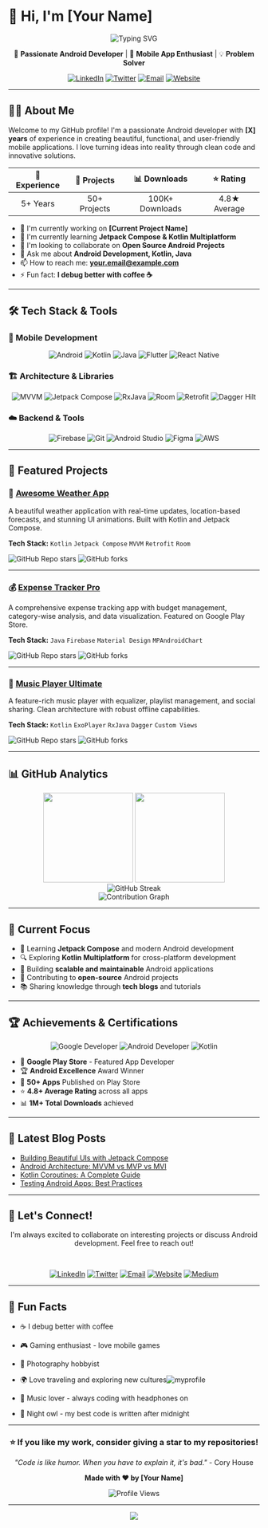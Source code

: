 # 👋 Hi, I'm [Your Name]

<div align="center">
  <img src="https://readme-typing-svg.herokuapp.com?font=Fira+Code&size=30&duration=3000&pause=1000&color=3DDC84&center=true&vCenter=true&width=600&lines=Android+Developer;Mobile+App+Enthusiast;Problem+Solver;Code+Craftsman" alt="Typing SVG" />
</div>


<div align="center">
  
  🚀 **Passionate Android Developer** | 📱 **Mobile App Enthusiast** | 💡 **Problem Solver**
  
  [![LinkedIn](https://img.shields.io/badge/LinkedIn-0077B5?style=for-the-badge&logo=linkedin&logoColor=white)](https://linkedin.com/in/yourprofile)
  [![Twitter](https://img.shields.io/badge/Twitter-1DA1F2?style=for-the-badge&logo=twitter&logoColor=white)](https://twitter.com/yourhandle)
  [![Email](https://img.shields.io/badge/Email-D14836?style=for-the-badge&logo=gmail&logoColor=white)](mailto:your.email@example.com)
  [![Website](https://img.shields.io/badge/Website-000000?style=for-the-badge&logo=About.me&logoColor=white)](https://yourwebsite.com)
  
</div>

---

## 👨‍💻 About Me

Welcome to my GitHub profile! I'm a passionate Android developer with **[X] years** of experience in creating beautiful, functional, and user-friendly mobile applications. I love turning ideas into reality through clean code and innovative solutions.

<div align="center">

| 🎯 **Experience** | 📱 **Projects** | 📊 **Downloads** | ⭐ **Rating** |
|:-----------------:|:---------------:|:----------------:|:-------------:|
| 5+ Years | 50+ Projects | 100K+ Downloads | 4.8★ Average |

</div>

- 🔭 I'm currently working on **[Current Project Name]**
- 🌱 I'm currently learning **Jetpack Compose & Kotlin Multiplatform**
- 👯 I'm looking to collaborate on **Open Source Android Projects**
- 💬 Ask me about **Android Development, Kotlin, Java**
- 📫 How to reach me: **your.email@example.com**
- ⚡ Fun fact: **I debug better with coffee ☕**

---

## 🛠️ Tech Stack & Tools

### 📱 Mobile Development
<div align="center">

![Android](https://img.shields.io/badge/Android-3DDC84?style=for-the-badge&logo=android&logoColor=white)
![Kotlin](https://img.shields.io/badge/Kotlin-0095D5?style=for-the-badge&logo=kotlin&logoColor=white)
![Java](https://img.shields.io/badge/Java-ED8B00?style=for-the-badge&logo=java&logoColor=white)
![Flutter](https://img.shields.io/badge/Flutter-02569B?style=for-the-badge&logo=flutter&logoColor=white)
![React Native](https://img.shields.io/badge/React_Native-20232A?style=for-the-badge&logo=react&logoColor=61DAFB)

</div>

### 🏗️ Architecture & Libraries
<div align="center">

![MVVM](https://img.shields.io/badge/MVVM-Architecture-blue?style=for-the-badge)
![Jetpack Compose](https://img.shields.io/badge/Jetpack%20Compose-4285F4?style=for-the-badge&logo=jetpackcompose&logoColor=white)
![RxJava](https://img.shields.io/badge/RxJava-B7178C?style=for-the-badge&logo=reactivex&logoColor=white)
![Room](https://img.shields.io/badge/Room-Database-green?style=for-the-badge)
![Retrofit](https://img.shields.io/badge/Retrofit-Network-orange?style=for-the-badge)
![Dagger Hilt](https://img.shields.io/badge/Dagger%20Hilt-DI-red?style=for-the-badge)

</div>

### ☁️ Backend & Tools
<div align="center">

![Firebase](https://img.shields.io/badge/Firebase-039BE5?style=for-the-badge&logo=Firebase&logoColor=white)
![Git](https://img.shields.io/badge/GIT-E44C30?style=for-the-badge&logo=git&logoColor=white)
![Android Studio](https://img.shields.io/badge/Android_Studio-3DDC84?style=for-the-badge&logo=android-studio&logoColor=white)
![Figma](https://img.shields.io/badge/Figma-F24E1E?style=for-the-badge&logo=figma&logoColor=white)
![AWS](https://img.shields.io/badge/Amazon_AWS-232F3E?style=for-the-badge&logo=amazon-aws&logoColor=white)

</div>

---

## 🚀 Featured Projects

### 📱 [Awesome Weather App](https://github.com/yourusername/weather-app)
A beautiful weather application with real-time updates, location-based forecasts, and stunning UI animations. Built with Kotlin and Jetpack Compose.

**Tech Stack:** `Kotlin` `Jetpack Compose` `MVVM` `Retrofit` `Room`

![GitHub Repo stars](https://img.shields.io/github/stars/yourusername/weather-app?style=social)
![GitHub forks](https://img.shields.io/github/forks/yourusername/weather-app?style=social)

---

### 💰 [Expense Tracker Pro](https://github.com/yourusername/expense-tracker)
A comprehensive expense tracking app with budget management, category-wise analysis, and data visualization. Featured on Google Play Store.

**Tech Stack:** `Java` `Firebase` `Material Design` `MPAndroidChart`

![GitHub Repo stars](https://img.shields.io/github/stars/yourusername/expense-tracker?style=social)
![GitHub forks](https://img.shields.io/github/forks/yourusername/expense-tracker?style=social)

---

### 🎵 [Music Player Ultimate](https://github.com/yourusername/music-player)
A feature-rich music player with equalizer, playlist management, and social sharing. Clean architecture with robust offline capabilities.

**Tech Stack:** `Kotlin` `ExoPlayer` `RxJava` `Dagger` `Custom Views`

![GitHub Repo stars](https://img.shields.io/github/stars/yourusername/music-player?style=social)
![GitHub forks](https://img.shields.io/github/forks/yourusername/music-player?style=social)

---

## 📊 GitHub Analytics

<div align="center">
  <img height="180em" src="https://github-readme-stats.vercel.app/api?username=yourusername&show_icons=true&theme=radical&include_all_commits=true&count_private=true"/>
  <img height="180em" src="https://github-readme-stats.vercel.app/api/top-langs/?username=yourusername&layout=compact&langs_count=8&theme=radical"/>
</div>

<div align="center">
  <img src="https://github-readme-streak-stats.herokuapp.com/?user=yourusername&theme=radical" alt="GitHub Streak"/>
</div>

<div align="center">
  <img src="https://github-readme-activity-graph.vercel.app/graph?username=yourusername&theme=react-dark&hide_border=true" alt="Contribution Graph"/>
</div>

---

## 🎯 Current Focus

- 🚀 Learning **Jetpack Compose** and modern Android development
- 🔍 Exploring **Kotlin Multiplatform** for cross-platform development  
- 📱 Building **scalable and maintainable** Android applications
- 🌟 Contributing to **open-source** Android projects
- 📚 Sharing knowledge through **tech blogs** and tutorials

---

## 🏆 Achievements & Certifications

<div align="center">

![Google Developer](https://img.shields.io/badge/Google%20Developer-Certified-4285F4?style=for-the-badge&logo=google&logoColor=white)
![Android Developer](https://img.shields.io/badge/Android%20Developer-Expert-3DDC84?style=for-the-badge&logo=android&logoColor=white)
![Kotlin](https://img.shields.io/badge/Kotlin-Certified-7F52FF?style=for-the-badge&logo=kotlin&logoColor=white)

</div>

- 🥇 **Google Play Store** - Featured App Developer
- 🏆 **Android Excellence** Award Winner  
- 📱 **50+ Apps** Published on Play Store
- ⭐ **4.8+ Average Rating** across all apps
- 📊 **1M+ Total Downloads** achieved

---

## 📝 Latest Blog Posts

<!-- BLOG-POST-LIST:START -->
- [Building Beautiful UIs with Jetpack Compose](https://yourblog.com/jetpack-compose-ui)
- [Android Architecture: MVVM vs MVP vs MVI](https://yourblog.com/android-architecture)
- [Kotlin Coroutines: A Complete Guide](https://yourblog.com/kotlin-coroutines)
- [Testing Android Apps: Best Practices](https://yourblog.com/android-testing)
<!-- BLOG-POST-LIST:END -->

---

## 🤝 Let's Connect!

<div align="center">

I'm always excited to collaborate on interesting projects or discuss Android development. Feel free to reach out!

<br>

[![LinkedIn](https://img.shields.io/badge/LinkedIn-0077B5?style=for-the-badge&logo=linkedin&logoColor=white)](https://linkedin.com/in/yourprofile)
[![Twitter](https://img.shields.io/badge/Twitter-1DA1F2?style=for-the-badge&logo=twitter&logoColor=white)](https://twitter.com/yourhandle)
[![Email](https://img.shields.io/badge/Email-D14836?style=for-the-badge&logo=gmail&logoColor=white)](mailto:your.email@example.com)
[![Website](https://img.shields.io/badge/Website-000000?style=for-the-badge&logo=About.me&logoColor=white)](https://yourwebsite.com)
[![Medium](https://img.shields.io/badge/Medium-12100E?style=for-the-badge&logo=medium&logoColor=white)](https://medium.com/@yourhandle)

</div>

---

## 🎉 Fun Facts

- ☕ I debug better with coffee
- 🎮 Gaming enthusiast - love mobile games  
- 📸 Photography hobbyist
- 🌍 Love traveling and exploring new cultures![myprofile](https://github.com/user-attachments/assets/cffed1d4-04db-4c31-a712-3d3289d9ec34)

- 🎵 Music lover - always coding with headphones on
- 🌃 Night owl - my best code is written after midnight

---

<div align="center">

### ⭐ If you like my work, consider giving a star to my repositories!

*"Code is like humor. When you have to explain it, it's bad."* - Cory House

**Made with ❤️ by [Your Name]**

![Profile Views](https://komarev.com/ghpvc/?username=yourusername&color=3DDC84&style=flat-square&label=Profile+Views)

</div>

---

<div align="center">
  <img src="https://capsule-render.vercel.app/api?type=waving&color=gradient&customColorList=12&height=100&section=footer"/>
</div>
